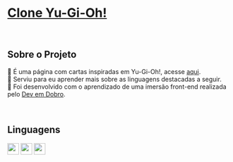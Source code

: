 # [Clone Yu-Gi-Oh!](https://bruno-buriti.github.io/clone-yu-gi-oh/)

<br>

##  Sobre o Projeto
🎴 É uma página com cartas inspiradas em Yu-Gi-Oh!, acesse [aqui](https://bruno-buriti.github.io/clone-yu-gi-oh/).  
📖 Serviu para eu aprender mais sobre as linguagens destacadas a seguir.  
📜 Foi desenvolvido com o aprendizado de uma imersão front-end realizada pelo [Dev em Dobro](https://github.com/devemdobro).

<br>

##  Linguagens

<div>
  <img height="26px" src="https://img.shields.io/badge/HTML-E34F26?style=flat&logo=html5&logoColor=FFFFFF">
  <img height="26px" src="https://img.shields.io/badge/CSS-663399?style=flat&logo=css&logoColor=FFFFFF">
  <img height="26px" src="https://img.shields.io/badge/JavaScript-F7DF1E?style=flat&logo=javascript&logoColor=000000">
</div>